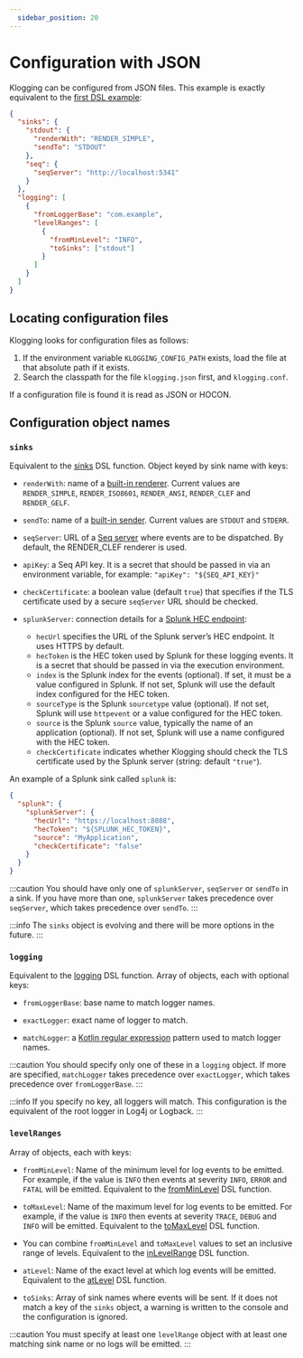 ```yaml
---
  sidebar_position: 20
---
```


# Configuration with JSON

Klogging can be configured from JSON files. This example is exactly equivalent to
the [first DSL example](dsl#a-simple-example):

```json
{
  "sinks": {
    "stdout": {
      "renderWith": "RENDER_SIMPLE",
      "sendTo": "STDOUT"
    },
    "seq": {
      "seqServer": "http://localhost:5341"
    }
  },
  "logging": [
    {
      "fromLoggerBase": "com.example",
      "levelRanges": [
        {
          "fromMinLevel": "INFO",
          "toSinks": ["stdout"]
        }
      ]
    }
  ]
}
```

## Locating configuration files

Klogging looks for configuration files as follows:

1. If the environment variable `KLOGGING_CONFIG_PATH` exists, load the file at that absolute path if
   it exists.
2. Search the classpath for the file `klogging.json` first, and `klogging.conf`.

If a configuration file is found it is read as JSON or HOCON.

## Configuration object names

### `sinks`

Equivalent to the [sinks](dsl#sink) DSL function. Object keyed by sink name with keys:

- `renderWith`: name of a [built-in renderer](built-ins#rendering). Current values are `RENDER_SIMPLE`,
  `RENDER_ISO8601`, `RENDER_ANSI`, `RENDER_CLEF` and `RENDER_GELF`.

- `sendTo`: name of a [built-in sender](built-ins#sending). Current values are `STDOUT` and
  `STDERR`.

- `seqServer`: URL of a [Seq server](https://datalust.co) where events are to be dispatched. By default,
  the RENDER_CLEF renderer is used.

- `apiKey`: a Seq API key. It is a secret that should be passed in via an environment variable, for
  example: `"apiKey": "${SEQ_API_KEY}"`

- `checkCertificate`: a boolean value (default `true`) that specifies if the TLS certificate used by
  a secure `seqServer` URL should be checked.

- `splunkServer`: connection details for a [Splunk HEC endpoint](https://www.splunk.com):
  - `hecUrl` specifies the URL of the Splunk server’s HEC endpoint. It uses HTTPS by default.
  - `hecToken` is the HEC token used by Splunk for these logging events. It is a secret
    that should be passed in via the execution environment.
  - `index` is the Splunk index for the events (optional). If set, it must be a value configured
    in Splunk. If not set, Splunk will use the default index configured for the HEC token.
  - `sourceType` is the Splunk `sourcetype` value (optional). If not set, Splunk will use
    `httpevent` or a value configured for the HEC token.
  - `source` is the Splunk `source` value, typically the name of an application (optional).
    If not set, Splunk will use a name configured with the HEC token.
  - `checkCertificate` indicates whether Klogging should check the TLS certificate used by the
    Splunk server (string: default `"true"`).

An example of a Splunk sink called `splunk` is:

```json
{
  "splunk": {
    "splunkServer": {
      "hecUrl": "https://localhost:8088",
      "hecToken": "${SPLUNK_HEC_TOKEN}",
      "source": "MyApplication",
      "checkCertificate": "false"
    }
  }
}
```

:::caution
You should have only one of `splunkServer`, `seqServer` or `sendTo` in a sink. If
you have more than one, `splunkServer` takes precedence over `seqServer`, which takes
precedence over `sendTo`.
:::

:::info
The `sinks` object is evolving and there will be more options in the future.
:::

### `logging`

Equivalent to the [logging](dsl#logging) DSL function. Array of objects, each with optional keys:

- `fromLoggerBase`: base name to match logger names.

- `exactLogger`: exact name of logger to match.

- `matchLogger`: a [Kotlin regular expression](https://kotlinlang.org/api/latest/jvm/stdlib/kotlin.text/-regex/)
  pattern used to match logger names.

:::caution
You should specify only one of these in a `logging` object. If more are specified,
`matchLogger` takes precedence over `exactLogger`, which takes precedence over
`fromLoggerBase`.
:::

:::info
If you specify no key, all loggers will match. This configuration is the equivalent of the root logger in
Log4j or Logback.
:::

### `levelRanges`

Array of objects, each with keys:

- `fromMinLevel`: Name of the minimum level for log events to be emitted. For example, if the value
  is `INFO` then events at severity `INFO`, `ERROR` and `FATAL` will be emitted. Equivalent to
  the [fromMinLevel](dsl#fromminlevel-tomaxlevel-atlevel-and-inlevelrange) DSL function.

- `toMaxLevel`: Name of the maximum level for log events to be emitted. For example, if the value
  is `INFO` then events at severity `TRACE`, `DEBUG` and `INFO` will be emitted. Equivalent to
  the [toMaxLevel](dsl#fromminlevel-tomaxlevel-atlevel-and-inlevelrange) DSL function.

- You can combine `fromMinLevel` and `toMaxLevel` values to set an inclusive range of levels.
  Equivalent to the [inLevelRange](dsl#fromminlevel-tomaxlevel-atlevel-and-inlevelrange) DSL function.

- `atLevel`: Name of the exact level at which log events will be emitted. Equivalent to
  the [atLevel](dsl#fromminlevel-tomaxlevel-atlevel-and-inlevelrange) DSL function.

- `toSinks`: Array of sink names where events will be sent. If it does not match a key of the `sinks` object, a
  warning is written to the console and the configuration is ignored.

:::caution
You must specify at least one `levelRange` object with at least one matching sink name or no logs will be
emitted.
:::
